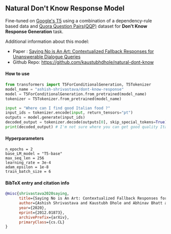 ## Natural Don't Know Response Model

Fine-tuned on [Google's T5](https://ai.googleblog.com/2020/02/exploring-transfer-learning-with-t5.html) using a combination of a dependency-rule based data and [Quora Question Pairs(QQP)](https://huggingface.co/nlp/viewer/?dataset=quora) dataset for **Don't Know Response Generation** task.

Additional information about this model:
- Paper : [Saying No is An Art: Contextualized Fallback Responses for
Unanswerable Dialogue Queries](https://arxiv.org/pdf/2012.01873.pdf)
- Github Repo: https://github.com/kaustubhdhole/natural-dont-know

#### How to use
```python
from transformers import T5ForConditionalGeneration, T5Tokenizer
model_name = "ashish-shrivastava/dont-know-response"
model = T5ForConditionalGeneration.from_pretrained(model_name)
tokenizer = T5Tokenizer.from_pretrained(model_name)

input = "Where can I find good Italian food ?"
input_ids = tokenizer.encode(input, return_tensors="pt")
outputs = model.generate(input_ids)
decoded_output = tokenizer.decode(outputs[0], skip_special_tokens=True)
print(decoded_output) # I'm not sure where you can get good quality Italian food.

```

#### Hyperparameters

```
n_epochs = 2
base_LM_model = "T5-base"
max_seq_len = 256
learning_rate = 3e-4
adam_epsilon = 1e-8
train_batch_size = 6
``` 

#### BibTeX entry and citation info

```bibtex
@misc{shrivastava2020saying,
      title={Saying No is An Art: Contextualized Fallback Responses for Unanswerable Dialogue Queries}, 
      author={Ashish Shrivastava and Kaustubh Dhole and Abhinav Bhatt and Sharvani Raghunath},
      year={2020},
      eprint={2012.01873},
      archivePrefix={arXiv},
      primaryClass={cs.CL}
}
```
